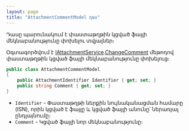```yaml
---
layout: page
title: "AttachmentCommentModel դաս" 
---
```


Դասը պարունակում է փաստաթղթին կցված ֆայլի մեկնաբանությունը փոխելու տվյալներ։

Օգտագործվում է [IAttachmentService](../services/IAttachmentService.md).[ChangeComment](../services/IAttachmentService/ChangeComment.md) մեթոդով փաստաթղթին կցված ֆայլի մեկնաբանությունը փոխելուց։

```c#
public class AttachmentCommentModel 
{
    public AttachmentIdentifier Identifier { get; set; }
    public string Comment { get; set; }
}
```

* `Identifier` - Փաստաթղթի ներքին նույնականացման համարը (ISN), որին կցված է ֆայլը և կցված ֆայլի անունը՝ ներառյալ ընդլայնումը։
* `Comment` - Կցված ֆայլի նոր մեկնաբանությունը։
